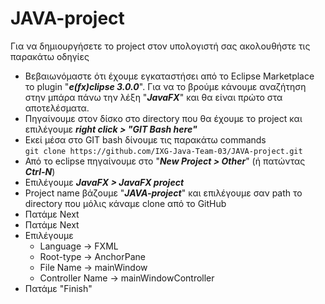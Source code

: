 # JAVA-project

Για να δημιουργήσετε το project στον υπολογιστή σας ακολουθήστε τις παρακάτω οδηγίες

- Βεβαιωνόμαστε ότι έχουμε εγκαταστήσει από το Eclipse Marketplace το plugin "**_e(fx)clipse 3.0.0_**". 
Για να το βρούμε κάνουμε αναζήτηση στην μπάρα πάνω την λέξη "**_JavaFX_**" και θα είναι πρώτο στα αποτελέσματα.
- Πηγαίνουμε στον δίσκο στο directory που θα έχουμε τo project και επιλέγουμε **_right click > "GIT Bash here"_**
- Εκεί μέσα στο GIT bash δίνουμε τις παρακάτω commands  
`git clone https://github.com/IXG-Java-Team-03/JAVA-project.git`
- Από το eclipse πηγαίνουμε στο "**_New Project > Other_**" (ή πατώντας **_Ctrl-N_**) 
- Eπιλέγουμε **_JavaFX > JavaFX project_**
- Project name βάζουμε "**_JAVA-project_**" και επιλέγουμε σαν path το directory που μόλις κάναμε clone από το GitHub
- Πατάμε Next
- Πατάμε Next
- Επιλέγουμε 
    - Language -> FXML
    - Root-type -> AnchorPane 
    - File Name -> mainWindow
    - Controller Name -> mainWindowController
- Πατάμε "Finish"
